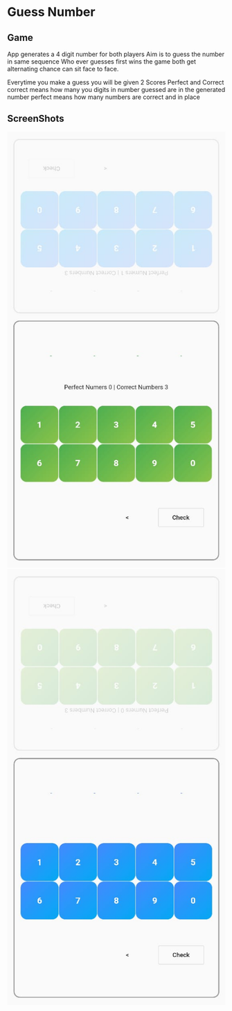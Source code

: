 # Guess Number

## Game
App generates a 4 digit number for both players
Aim is to guess the number in same sequence
Who ever guesses first wins the game
both get alternating chance can sit face to face.

Everytime you make a guess you will be given 2 Scores
Perfect and Correct
correct means how many you digits in number guessed are in the generated number
perfect means how many numbers are correct and in place

## ScreenShots
![ Player 1 ]( ./images/green.jpeg )
![ Player 2 ]( ./images/blue.jpeg )
